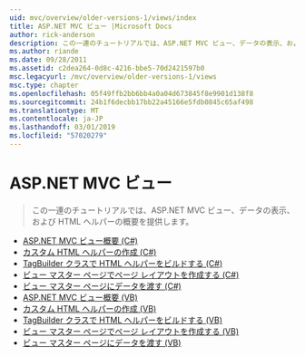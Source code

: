 ```yaml
---
uid: mvc/overview/older-versions-1/views/index
title: ASP.NET MVC ビュー |Microsoft Docs
author: rick-anderson
description: この一連のチュートリアルでは、ASP.NET MVC ビュー、データの表示、および HTML ヘルパーの概要を提供します。
ms.author: riande
ms.date: 09/28/2011
ms.assetid: c2dea264-0d8c-4216-bbe5-70d2421597b0
msc.legacyurl: /mvc/overview/older-versions-1/views
msc.type: chapter
ms.openlocfilehash: 05f49ffb2bb6bb4a0a04d673845f8e9901d138f8
ms.sourcegitcommit: 24b1f6decbb17bb22a45166e5fdb0845c65af498
ms.translationtype: MT
ms.contentlocale: ja-JP
ms.lasthandoff: 03/01/2019
ms.locfileid: "57020279"
---
```

<a name="aspnet-mvc-views"></a>ASP.NET MVC ビュー
====================
> この一連のチュートリアルでは、ASP.NET MVC ビュー、データの表示、および HTML ヘルパーの概要を提供します。


- [ASP.NET MVC ビュー概要 (C#)](asp-net-mvc-views-overview-cs.md)
- [カスタム HTML ヘルパーの作成 (C#)](creating-custom-html-helpers-cs.md)
- [TagBuilder クラスで HTML ヘルパーをビルドする (C#)](using-the-tagbuilder-class-to-build-html-helpers-cs.md)
- [ビュー マスター ページでページ レイアウトを作成する (C#)](creating-page-layouts-with-view-master-pages-cs.md)
- [ビュー マスター ページにデータを渡す (C#)](passing-data-to-view-master-pages-cs.md)
- [ASP.NET MVC ビュー概要 (VB)](asp-net-mvc-views-overview-vb.md)
- [カスタム HTML ヘルパーの作成 (VB)](creating-custom-html-helpers-vb.md)
- [TagBuilder クラスで HTML ヘルパーをビルドする (VB)](using-the-tagbuilder-class-to-build-html-helpers-vb.md)
- [ビュー マスター ページでページ レイアウトを作成する (VB)](creating-page-layouts-with-view-master-pages-vb.md)
- [ビュー マスター ページにデータを渡す (VB)](passing-data-to-view-master-pages-vb.md)

